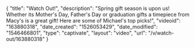 {
    "title": "Watch Out!",
    "description": "Spring gift season is upon us! Whether its Mother's Day, Father's Day or graduation gifts a timepiece from Macy's is a great gift! Here are some of Michael's top picks!",
    "videoid": "163880318",
    "date_created": "1526053429",
    "date_modified": "1546466801",
    "type": "captivate",
    "layout": "video",
    "url": "\/v\/watch-out\/163880318"
}
